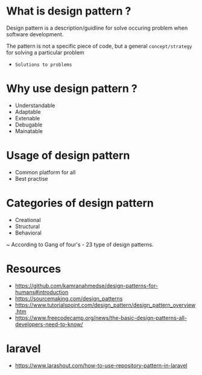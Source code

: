 # What is design pattern ?

Design pattern is a description/guidline for solve occuring problem when software development.

The pattern is not a specific piece of code, but a general `concept/strategy` for solving a particular problem

* `Solutions to problems`


# Why use design pattern ?

 * Understandable
 * Adaptable
 * Extenable
 * Debugable
 * Mainatable

# Usage of design pattern

* Common platform for all
* Best practise

# Categories of design pattern

* Creational
* Structural
* Behavioral

~ According to Gang of four's - 23 type of design patterns.


# Resources

* https://github.com/kamranahmedse/design-patterns-for-humans#introduction
* https://sourcemaking.com/design_patterns
* https://www.tutorialspoint.com/design_pattern/design_pattern_overview.htm
* https://www.freecodecamp.org/news/the-basic-design-patterns-all-developers-need-to-know/

# laravel

* https://www.larashout.com/how-to-use-repository-pattern-in-laravel
